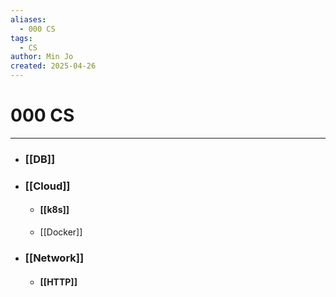 ```yaml
---
aliases:
  - 000 CS
tags:
  - CS
author: Min Jo
created: 2025-04-26
---
```


# 000 CS 
---
- ### [[DB]]
- ### [[Cloud]]
	- #### [[k8s]]
	- [[Docker]]
- ### [[Network]]
	- #### [[HTTP]]



